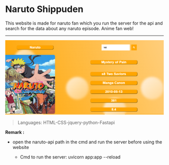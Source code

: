 # Naruto Shippuden
This website is made for naruto fan which you run the server for the api and search for the data about any naruto episode. Anime fan web!

---
![](naruto.png)
> Languages: HTML-CSS-jquery-python-Fastapi

__Remark :__
* open the naruto-api path in the cmd and run the server before using the website
    
    * Cmd to run the server: uvicorn app:app --reload 